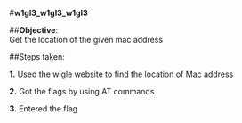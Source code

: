 #**w1gl3_w1gl3_w1gl3**<br>

##**Objective**:<br>Get the location of the given mac address <br>

##Steps taken:<br>

**1.** Used the wigle website to find the location of Mac address<br>

**2.** Got the flags by using AT commands

**3.** Entered the flag

